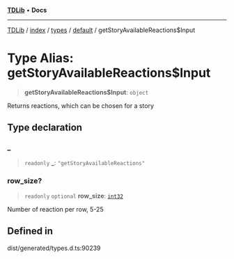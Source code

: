 [**TDLib**](../../../../../../README.md) • **Docs**

***

[TDLib](../../../../../../modules.md) / [index](../../../../../README.md) / [types](../../../README.md) / [default](../README.md) / getStoryAvailableReactions$Input

# Type Alias: getStoryAvailableReactions$Input

> **getStoryAvailableReactions$Input**: `object`

Returns reactions, which can be chosen for a story

## Type declaration

### \_

> `readonly` **\_**: `"getStoryAvailableReactions"`

### row\_size?

> `readonly` `optional` **row\_size**: [`int32`](int32.md)

Number of reaction per row, 5-25

## Defined in

dist/generated/types.d.ts:90239
